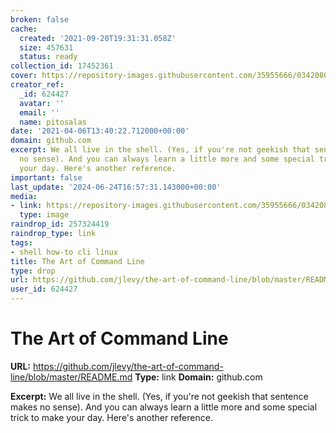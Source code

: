 ```yaml
---
broken: false
cache:
  created: '2021-09-20T19:31:31.058Z'
  size: 457631
  status: ready
collection_id: 17452361
cover: https://repository-images.githubusercontent.com/35955666/03420800-9e9b-11ea-8913-de5564db65c9
creator_ref:
  _id: 624427
  avatar: ''
  email: ''
  name: pitosalas
date: '2021-04-06T13:40:22.712000+00:00'
domain: github.com
excerpt: We all live in the shell. (Yes, if you're not geekish that sentence makes
  no sense). And you can always learn a little more and some special trick to make
  your day. Here's another reference.
important: false
last_update: '2024-06-24T16:57:31.143000+00:00'
media:
- link: https://repository-images.githubusercontent.com/35955666/03420800-9e9b-11ea-8913-de5564db65c9
  type: image
raindrop_id: 257324419
raindrop_type: link
tags:
- shell how-to cli linux
title: The Art of Command Line
type: drop
url: https://github.com/jlevy/the-art-of-command-line/blob/master/README.md
user_id: 624427
---
```


# The Art of Command Line

**URL:** https://github.com/jlevy/the-art-of-command-line/blob/master/README.md
**Type:** link
**Domain:** github.com

**Excerpt:** We all live in the shell. (Yes, if you're not geekish that sentence makes no sense). And you can always learn a little more and some special trick to make your day. Here's another reference.
